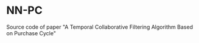 # NN-PC
Source code of paper "A Temporal Collaborative Filtering Algorithm Based on Purchase Cycle"
